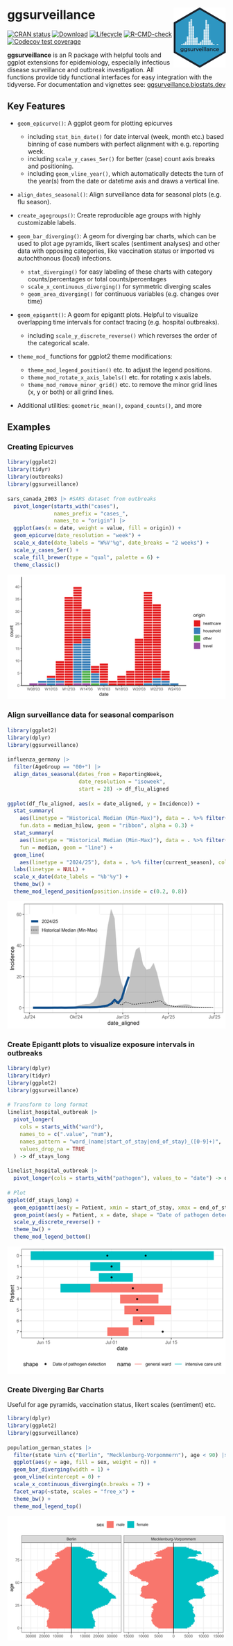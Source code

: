 # ggsurveillance <img src="man/figures/logo.svg" alt="logo" align="right" width="120" height="139" style="border: none; float: right;"/>

<!-- badges: start -->

[![CRAN status](https://www.r-pkg.org/badges/version/ggsurveillance)](https://CRAN.R-project.org/package=ggsurveillance) [![Download](https://cranlogs.r-pkg.org/badges/grand-total/ggsurveillance)](https://cran.r-project.org/package=ggsurveillance) [![Lifecycle](https://img.shields.io/badge/lifecycle-experimental-orange.svg)](https://lifecycle.r-lib.org/articles/stages.html#experimental) [![R-CMD-check](https://github.com/biostats-dev/ggsurveillance/actions/workflows/R-CMD-check.yaml/badge.svg)](https://github.com/biostats-dev/ggsurveillance/actions/workflows/R-CMD-check.yaml) [![Codecov test coverage](https://codecov.io/gh/biostats-dev/ggsurveillance/graph/badge.svg)](https://app.codecov.io/gh/biostats-dev/ggsurveillance)

<!-- badges: end -->

**ggsurveillance** is an R package with helpful tools and ggplot extensions for epidemiology, especially infectious disease surveillance and outbreak investigation. All functions provide tidy functional interfaces for easy integration with the tidyverse. For documentation and vignettes see: <a href="https://ggsurveillance.biostats.dev" target="_blank">ggsurveillance.biostats.dev</a>

## Key Features

-   `geom_epicurve()`: A ggplot geom for plotting epicurves

    -   including `stat_bin_date()` for date interval (week, month etc.) based binning of case numbers with perfect alignment with e.g. reporting week.
    -   including `scale_y_cases_5er()` for better (case) count axis breaks and positioning.
    -   including `geom_vline_year()`, which automatically detects the turn of the year(s) from the date or datetime axis and draws a vertical line.

-   `align_dates_seasonal()`: Align surveillance data for seasonal plots (e.g. flu season).

-   `create_agegroups()`: Create reproducible age groups with highly customizable labels.

-   `geom_bar_diverging()`: A geom for diverging bar charts, which can be used to plot age pyramids, likert scales (sentiment analyses) and other data with opposing categories, like vaccination status or imported vs autochthonous (local) infections.

    -   `stat_diverging()` for easy labeling of these charts with category counts/percentages or total counts/percentages
    -   `scale_x_continuous_diverging()` for symmetric diverging scales
    -   `geom_area_diverging()` for continuous variables (e.g. changes over time)

-   `geom_epigantt()`: A geom for epigantt plots. Helpful to visualize overlapping time intervals for contact tracing (e.g. hospital outbreaks).

    -   including `scale_y_discrete_reverse()` which reverses the order of the categorical scale.

-   `theme_mod_` functions for ggplot2 theme modifications:

    -   `theme_mod_legend_position()` etc. to adjust the legend positions.
    -   `theme_mod_rotate_x_axis_labels()` etc. for rotating x axis labels.
    -   `theme_mod_remove_minor_grid()` etc. to remove the minor grid lines (x, y or both) or all grind lines.

-   Additional utilities: `geometric_mean()`, `expand_counts()`, and more

## Examples

### Creating Epicurves

``` r
library(ggplot2)
library(tidyr)
library(outbreaks)
library(ggsurveillance)

sars_canada_2003 |> #SARS dataset from outbreaks
  pivot_longer(starts_with("cases"), 
               names_prefix = "cases_", 
               names_to = "origin") |>
  ggplot(aes(x = date, weight = value, fill = origin)) +
  geom_epicurve(date_resolution = "week") +
  scale_x_date(date_labels = "W%V'%g", date_breaks = "2 weeks") +
  scale_y_cases_5er() +
  scale_fill_brewer(type = "qual", palette = 6) +
  theme_classic()
```

![Epicurve of the 2003 SARS outbreak in Canada](man/figures/epicurve_readme.png)

### Align surveillance data for seasonal comparison

``` r
library(ggplot2)
library(dplyr)
library(ggsurveillance)

influenza_germany |>
  filter(AgeGroup == "00+") |>
  align_dates_seasonal(dates_from = ReportingWeek,
                       date_resolution = "isoweek",
                       start = 28) -> df_flu_aligned

ggplot(df_flu_aligned, aes(x = date_aligned, y = Incidence)) +
  stat_summary(
    aes(linetype = "Historical Median (Min-Max)"), data = . %>% filter(!current_season), 
    fun.data = median_hilow, geom = "ribbon", alpha = 0.3) +
  stat_summary(
    aes(linetype = "Historical Median (Min-Max)"), data = . %>% filter(!current_season), 
    fun = median, geom = "line") +
  geom_line(
    aes(linetype = "2024/25"), data = . %>% filter(current_season), colour = "dodgerblue4", linewidth = 2) +
  labs(linetype = NULL) +
  scale_x_date(date_labels = "%b'%y") +
  theme_bw() +
  theme_mod_legend_position(position.inside = c(0.2, 0.8))
```

![Seasonal influenza data from Germany by age group](man/figures/seasonal_plot_readme.png)

### Create Epigantt plots to visualize exposure intervals in outbreaks

``` r
library(dplyr)
library(tidyr)
library(ggplot2)
library(ggsurveillance)

# Transform to long format
linelist_hospital_outbreak |>
  pivot_longer(
    cols = starts_with("ward"),
    names_to = c(".value", "num"),
    names_pattern = "ward_(name|start_of_stay|end_of_stay)_([0-9]+)",
    values_drop_na = TRUE
  ) -> df_stays_long

linelist_hospital_outbreak |>
  pivot_longer(cols = starts_with("pathogen"), values_to = "date") -> df_detections_long

# Plot
ggplot(df_stays_long) +
  geom_epigantt(aes(y = Patient, xmin = start_of_stay, xmax = end_of_stay, color = name)) +
  geom_point(aes(y = Patient, x = date, shape = "Date of pathogen detection"), data = df_detections_long) +
  scale_y_discrete_reverse() +
  theme_bw() +
  theme_mod_legend_bottom()
```

![Epigantt chart of a fictional hospital outbreak](man/figures/epigantt_plot_readme.png)

### Create Diverging Bar Charts

Useful for age pyramids, vaccination status, likert scales (sentiment) etc.

``` r
library(dplyr)
library(ggplot2)
library(ggsurveillance)

population_german_states |>
  filter(state %in% c("Berlin", "Mecklenburg-Vorpommern"), age < 90) |>
  ggplot(aes(y = age, fill = sex, weight = n)) +
  geom_bar_diverging(width = 1) +
  geom_vline(xintercept = 0) +
  scale_x_continuous_diverging(n.breaks = 7) +
  facet_wrap(~state, scales = "free_x") +
  theme_bw() +
  theme_mod_legend_top()
```

![Age pyramids of Berlin and Mecklenburg-Vorpommern](man/figures/diverging_bar_chart_age_pyramid_readme.png)
